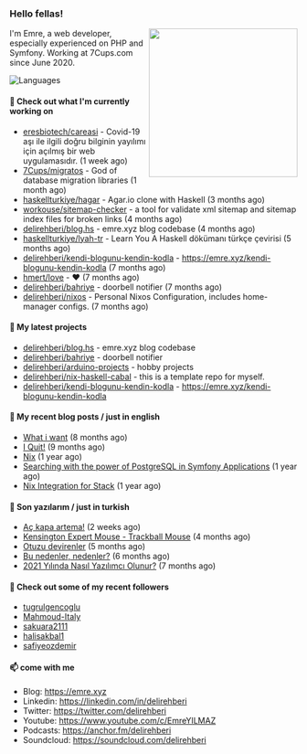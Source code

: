 <h3>Hello fellas!</h3>
 

<img align="right" src="https://media.giphy.com/media/ZE6HYckyroMWwSp11C/giphy-downsized.gif" width="260">

I'm Emre, a web developer, especially experienced on PHP and Symfony. Working at 7Cups.com since June 2020. 

![Languages](https://github-readme-stats.vercel.app/api/top-langs/?username=delirehberi&layout=compact)

#### 👷 Check out what I'm currently working on

- [eresbiotech/careasi](https://github.com/eresbiotech/careasi) - Covid-19 aşı ile ilgili doğru bilginin yayılımı için açılmış bir web uygulamasıdır. (1 week ago)
- [7Cups/migratos](https://github.com/7Cups/migratos) - God of database migration libraries (1 month ago)
- [haskellturkiye/hagar](https://github.com/haskellturkiye/hagar) - Agar.io clone with Haskell (3 months ago)
- [workouse/sitemap-checker](https://github.com/workouse/sitemap-checker) - a tool for validate xml sitemap and sitemap index files for broken links (4 months ago)
- [delirehberi/blog.hs](https://github.com/delirehberi/blog.hs) - emre.xyz blog codebase  (4 months ago)
- [haskellturkiye/lyah-tr](https://github.com/haskellturkiye/lyah-tr) - Learn You A Haskell dökümanı türkçe çevirisi (5 months ago)
- [delirehberi/kendi-blogunu-kendin-kodla](https://github.com/delirehberi/kendi-blogunu-kendin-kodla) - https://emre.xyz/kendi-blogunu-kendin-kodla (7 months ago)
- [hmert/love](https://github.com/hmert/love) - :heart: (7 months ago)
- [delirehberi/bahriye](https://github.com/delirehberi/bahriye) - doorbell notifier (7 months ago)
- [delirehberi/nixos](https://github.com/delirehberi/nixos) - Personal Nixos Configuration, includes home-manager configs. (7 months ago)

#### 🌱 My latest projects

- [delirehberi/blog.hs](https://github.com/delirehberi/blog.hs) - emre.xyz blog codebase 
- [delirehberi/bahriye](https://github.com/delirehberi/bahriye) - doorbell notifier
- [delirehberi/arduino-projects](https://github.com/delirehberi/arduino-projects) - hobby projects
- [delirehberi/nix-haskell-cabal](https://github.com/delirehberi/nix-haskell-cabal) - this is a template repo for myself.
- [delirehberi/kendi-blogunu-kendin-kodla](https://github.com/delirehberi/kendi-blogunu-kendin-kodla) - https://emre.xyz/kendi-blogunu-kendin-kodla

#### 📜 My recent blog posts / just in english

- [What i want](https://emre.xyz/what-i-want) (8 months ago)
- [I Quit!](https://emre.xyz/i-quit) (9 months ago)
- [Nix](https://emre.xyz/nix) (1 year ago)
- [Searching with the power of PostgreSQL in Symfony Applications](https://emre.xyz/searching-with-the-power-of-postgresql-in-symfony-applications) (1 year ago)
- [Nix Integration for Stack](https://emre.xyz/nix-integration-for-stack) (1 year ago)

#### 📜 Son yazılarım / just in turkish

- [Aç kapa artema!](https://emre.xyz/ac-kapa-artema) (2 weeks ago)
- [Kensington Expert Mouse - Trackball Mouse](https://emre.xyz/kensington-expert-mouse-trackball-mouse) (4 months ago)
- [Otuzu devirenler](https://emre.xyz/otuzu-devirenler) (5 months ago)
- [Bu nedenler, nedenler?](https://emre.xyz/bu-nedenler-nedenler) (6 months ago)
- [2021 Yılında Nasıl Yazılımcı Olunur?](https://emre.xyz/2021-yilinda-nasil-yazilimci-olunur) (7 months ago)

#### 👯 Check out some of my recent followers

- [tugrulgencoglu](https://github.com/tugrulgencoglu)
- [Mahmoud-Italy](https://github.com/Mahmoud-Italy)
- [sakuara2111](https://github.com/sakuara2111)
- [halisakbal1](https://github.com/halisakbal1)
- [safiyeozdemir](https://github.com/safiyeozdemir)

#### 📫 come with me

- Blog: https://emre.xyz
- Linkedin: https://linkedin.com/in/delirehberi
- Twitter: https://twitter.com/delirehberi
- Youtube: https://www.youtube.com/c/EmreYILMAZ
- Podcasts: https://anchor.fm/delirehberi
- Soundcloud: https://soundcloud.com/delirehberi


